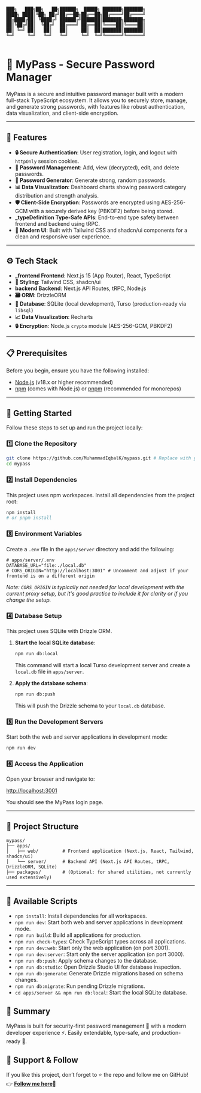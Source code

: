```
███╗   ███╗██╗   ██╗██████╗  █████╗ ███████╗███████╗
████╗ ████║╚██╗ ██╔╝██╔══██╗██╔══██╗██╔════╝██╔════╝
██╔████╔██║ ╚████╔╝ ██████╔╝███████║███████╗███████╗
██║╚██╔╝██║  ╚██╔╝  ██╔═══╝ ██╔══██║╚════██║╚════██║
██║ ╚═╝ ██║   ██║   ██║     ██║  ██║███████║███████║
╚═╝     ╚═╝   ╚═╝   ╚═╝     ╚═╝  ╚═╝╚══════╝╚══════╝
                                                     
```

# 🔐 MyPass - Secure Password Manager

MyPass is a secure and intuitive password manager built with a modern full-stack TypeScript ecosystem. It allows you to securely store, manage, and generate strong passwords, with features like robust authentication, data visualization, and client-side encryption.

---

## 🌟 Features

*   **🔒 Secure Authentication**: User registration, login, and logout with `httpOnly` session cookies.
*   **🔑 Password Management**: Add, view (decrypted), edit, and delete passwords.
*   **🎲 Password Generator**: Generate strong, random passwords.
*   **📊 Data Visualization**: Dashboard charts showing password category distribution and strength analysis.
*   **🛡️ Client-Side Encryption**: Passwords are encrypted using AES-256-GCM with a securely derived key (PBKDF2) before being stored.
*   **_typeDefinition Type-Safe APIs**: End-to-end type safety between frontend and backend using tRPC.
*   **🎨 Modern UI**: Built with Tailwind CSS and shadcn/ui components for a clean and responsive user experience.

---

## ⚙️ Tech Stack

*   **_frontend Frontend**: Next.js 15 (App Router), React, TypeScript
*   **🎨 Styling**: Tailwind CSS, shadcn/ui
*   **backend Backend**: Next.js API Routes, tRPC, Node.js
*   **🗃️ ORM**: DrizzleORM
*   **💾 Database**: SQLite (local development), Turso (production-ready via `libsql`)
*   **📈 Data Visualization**: Recharts
*   **🔒 Encryption**: Node.js `crypto` module (AES-256-GCM, PBKDF2)

---

## 📋 Prerequisites

Before you begin, ensure you have the following installed:

*   [Node.js](https://nodejs.org/en/) (v18.x or higher recommended)
*   [npm](https://www.npmjs.com/) (comes with Node.js) or [pnpm](https://pnpm.io/) (recommended for monorepos)

---

## 🚀 Getting Started

Follow these steps to set up and run the project locally:

### 1️⃣ Clone the Repository

```bash
git clone https://github.com/MuhammadIqbalK/mypass.git # Replace with your actual repo URL
cd mypass
```

### 2️⃣ Install Dependencies

This project uses npm workspaces. Install all dependencies from the project root:

```bash
npm install
# or pnpm install
```

### 3️⃣ Environment Variables

Create a `.env` file in the `apps/server` directory and add the following:

```
# apps/server/.env
DATABASE_URL="file:./local.db"
# CORS_ORIGIN="http://localhost:3001" # Uncomment and adjust if your frontend is on a different origin
```
*Note: `CORS_ORIGIN` is typically not needed for local development with the current proxy setup, but it's good practice to include it for clarity or if you change the setup.*

### 4️⃣ Database Setup

This project uses SQLite with Drizzle ORM.

1.  **Start the local SQLite database**:
    ```bash
    npm run db:local
    ```
    This command will start a local Turso development server and create a `local.db` file in `apps/server`.

2.  **Apply the database schema**:
    ```bash
    npm run db:push
    ```
    This will push the Drizzle schema to your `local.db` database.

### 5️⃣ Run the Development Servers

Start both the web and server applications in development mode:

```bash
npm run dev
```

### 6️⃣ Access the Application

Open your browser and navigate to:

[http://localhost:3001](http://localhost:3001)

You should see the MyPass login page.

---

## 📁 Project Structure

```
mypass/
├── apps/
│   ├── web/         # Frontend application (Next.js, React, Tailwind, shadcn/ui)
│   └── server/      # Backend API (Next.js API Routes, tRPC, DrizzleORM, SQLite)
├── packages/        # (Optional: for shared utilities, not currently used extensively)
```

---

## 📜 Available Scripts

*   `npm install`: Install dependencies for all workspaces.
*   `npm run dev`: Start both web and server applications in development mode.
*   `npm run build`: Build all applications for production.
*   `npm run check-types`: Check TypeScript types across all applications.
*   `npm run dev:web`: Start only the web application (on port 3001).
*   `npm run dev:server`: Start only the server application (on port 3000).
*   `npm run db:push`: Apply schema changes to the database.
*   `npm run db:studio`: Open Drizzle Studio UI for database inspection.
*   `npm run db:generate`: Generate Drizzle migrations based on schema changes.
*   `npm run db:migrate`: Run pending Drizzle migrations.
*   `cd apps/server && npm run db:local`: Start the local SQLite database.

## 🎯 Summary

MyPass is built for security-first password management 🔐 with a modern developer experience ⚡.
Easily extendable, type-safe, and production-ready 🚀.


## 🌟 Support & Follow

If you like this project, don’t forget to ⭐ the repo and follow me on GitHub!
👉 [**Follow me here**](https://github.com/MuhammadIqbalK)💙